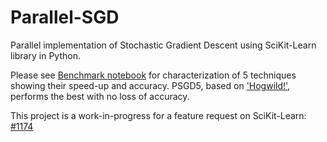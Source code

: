# Parallel-SGD
Parallel implementation of Stochastic Gradient Descent using SciKit-Learn library in Python.

Please see [Benchmark notebook](https://github.com/angadgill/Parallel-SGD/blob/master/Benchmark.ipynb) for characterization of 5 techniques showing their speed-up and accuracy. PSGD5, based on ['Hogwild!'](https://arxiv.org/abs/1106.5730), performs the best with no loss of accuracy. 

This project is a work-in-progress for a feature request on SciKit-Learn: [#1174](https://github.com/scikit-learn/scikit-learn/issues/1174)
